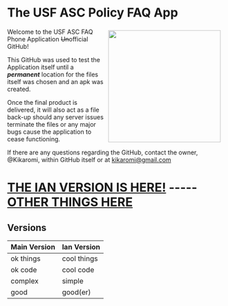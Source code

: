 # The USF ASC Policy FAQ App
<img width="260px" align="right" hspace="10" vspace="5" src="https://www.stfrancis.edu/wp-content/uploads/2015/09/USF-PRIMARY-LOGO-300x134.png">

Welcome to the USF ASC FAQ Phone Application ~~Un~~official GitHub!

This GitHub was used to test the Application itself until a __*permanent*__ location for the files itself was chosen and an apk was created.

Once the final product is delivered, it will also act as a file back-up should any server issues terminate the files or any major bugs cause the application to cease functioning. 

If there are any questions regarding the GitHub, contact the owner, @Kikaromi, within GitHub itself or at kikaromi@gmail.com 

# [THE IAN VERSION IS HERE!](https://github.com/Kikaromi/USFFAQ/tree/IanVersion) ----- [OTHER THINGS HERE](http://www.google.com/search?q=HELLO%20WORLD)

## Versions
Main Version | Ian Version
---------|---------
ok things | cool things
ok code | cool code
complex | simple
good | good(er)

